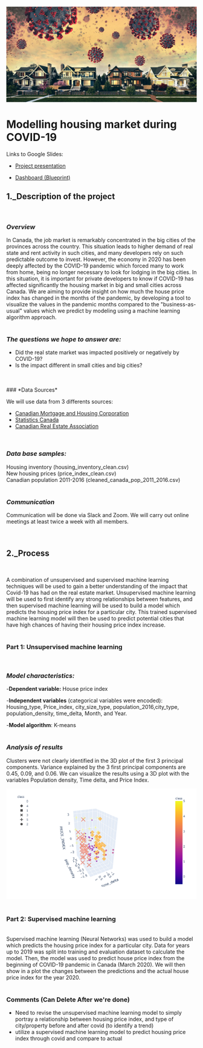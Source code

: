 ![housing market](https://github.com/lskerrett/Covid-and-Real-Estate-Canada/blob/master/Resources/housing%20market.jpg)


# **Modelling housing market during COVID-19**

Links to Google Slides:

- [Project presentation](https://docs.google.com/presentation/d/1XloGJetDxiyN7Yh3OSNy-hipRLcIVP5_HimekSp4Ru0/edit?usp=sharing)

- [Dashboard (Blueprint)](https://docs.google.com/presentation/d/1xjqhkGYUn4ZUA-6dhtKq79eNqyQp06-95V_FGOHLePA/edit?usp=sharing)

## **1._Description of the project** <br>
<br>

### *Overview*<br>
In Canada, the job market is remarkably concentrated in the big cities of the provinces across the country. This situation leads to higher demand of real state and rent activity in such cities, and many developers rely on such predictable outcome to invest. However, the economy in 2020 has been deeply affected by the COVID-19 pandemic which forced many to work from home, being no longer necessary to look for lodging in the big cities. In this situation, it is important for private developers to know if COVID-19 has affected significantly the housing market in big and small cities across Canada. We are aiming to provide insight on how much the house price index has changed in the months of the pandemic, by developing a tool to visualize the values in the pandemic months compared to the "business-as-usual" values which we predict by modeling using a machine learning algorithm approach.
<br>
<br>
### *The questions we hope to answer are: <br>*

- Did the real state market was impacted positively or negatively by COVID-19?
- Is the impact different in small cities and big cities?
 <br>
<br>
### *Data Sources*

We will use data from 3 differents sources: <br>

- [Canadian Mortgage and Housing Corporation](https://www.cmhc-schl.gc.ca/en/data-and-research) <br>
- [Statistics Canada](https://www150.statcan.gc.ca/n1/en/type/data?subject_levels=46) <br>
- [Canadian Real Estate Association](https://creastats.crea.ca/en-CA/) <br>
<br>

### *Data base samples:*
Housing inventory (housing_inventory_clean.csv) <br>
New housing prices (price_index_clean.csv) <br>
Canadian population 2011-2016 (cleaned_canada_pop_2011_2016.csv)<br>
<br>
### *Communication*

Communication will be done via Slack and Zoom. We will carry out online meetings at least twice a week with all members.
<br>
<br>
<br>
## **2._Process**<br>
<br>

A combination of unsupervised and supervised machine learning techniques will be used to gain a better understanding of the impact that Covid-19 has had on the real estate market. Unsupervised machine learning will be used to first identify any strong relationships between features, and then supervised machine learning will be used to build a model which predicts the housing price index for a particular city. This trained supervised machine learning model will then be used to predict potential cities that have high chances of having their housing price index increase. <br>
<br>
### **Part 1: Unsupervised machine learning**
<br>

### *Model characteristics:*

-**Dependent variable:** House price index <br>

-**Independent variables** (categorical variables were encoded): <br>
Housing_type, Price_index, city_size_type, population_2016,city_type, population_density, time_delta, Month, and Year.<br>

-**Model algorithm**: K-means <br>
<br>
### *Analysis of results*

Clusters were not clearly identified in the 3D plot of the first 3 principal components. Variance explained by the 3 first principal components are 0.45, 0.09, and 0.06. We can visualize the results using a 3D plot with the variables Population density, Time delta, and Price Index.

![Unsupervised machine learning result visualization](/Resources/Unsupervised_ML_plot.png)
<br>
<br>
### **Part 2: Supervised machine learning**
<br>
Supervised machine learning (Neural Networks) was used to build a model which predicts the housing price index for a particular city. Data for years up to 2019 was split into training and evaluation dataset to calculate the model. Then, the model was used to predict house price index from the beginning of COVID-19 pandemic in Canada (March 2020). We will then show in a plot the changes between the predictions and the actual house price index for the year 2020.<br>
<br>

### Comments (Can Delete After we're done)
- Need to revise the unsupervised machine learning model to simply portray a relationship between housing price index, and type of city/property before and after covid (to identify a trend) 
- utilize a supervised machine learning model to predict housing price index through covid and compare to actual 
